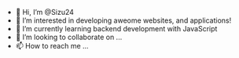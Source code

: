 - 👋 Hi, I’m @Sizu24
- 👀 I’m interested in developing aweome websites, and applications!
- 🌱 I’m currently learning backend development with JavaScript
- 💞️ I’m looking to collaborate on ...
- 📫 How to reach me ...

<!---
Sizu24/Sizu24 is a ✨ special ✨ repository because its `README.md` (this file) appears on your GitHub profile.
You can click the Preview link to take a look at your changes.
--->
